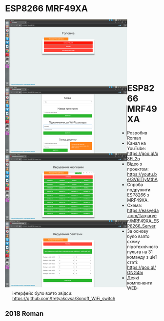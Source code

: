 # ESP8266 MRF49XA
<a href="https://raw.githubusercontent.com/RomanButsiy/ESP8266_MRF49XA/master/screens/Screen1.png"><img src="https://raw.githubusercontent.com/RomanButsiy/ESP8266_MRF49XA/master/screens/Screen1.png" align="left" height="220" width="400" ></a>
<a href="https://raw.githubusercontent.com/RomanButsiy/ESP8266_MRF49XA/master/screens/Screen2.png"><img src="https://raw.githubusercontent.com/RomanButsiy/ESP8266_MRF49XA/master/screens/Screen2.png" align="left" height="220" width="400" ></a>
<a href="https://raw.githubusercontent.com/RomanButsiy/ESP8266_MRF49XA/master/screens/Screen3.png"><img src="https://raw.githubusercontent.com/RomanButsiy/ESP8266_MRF49XA/master/screens/Screen3.png" align="left" height="220" width="400" ></a>
<a href="https://raw.githubusercontent.com/RomanButsiy/ESP8266_MRF49XA/master/screens/Screen4.png"><img src="https://raw.githubusercontent.com/RomanButsiy/ESP8266_MRF49XA/master/screens/Screen4.png" align="left" height="220" width="400" ></a>
<br>
<br>
<br>
<br>
<br>
<br>
<br>
<br>
<br>
<br>
# ESP8266 MRF49XA
 - Розробив Roman
 - Канал на YouTube: https://goo.gl/x8FL2o
 - Відео з проектом: https://youtu.be/3V6ITlyMthA
 - Спроба подружити ESP8266 з MRF49XA. 
 - Схема: https://easyeda.com/Targaryen/MRF49XA_ESP8266_Server
 - За основу було взято схему піротехнічного пульта на 31 команду з цієї статі: https://goo.gl/GNG4hi
 - Деякі компоненти WEB-інтерфейс було взято звідси: https://github.com/tretyakovsa/Sonoff_WiFi_switch 
## 2018 Roman
